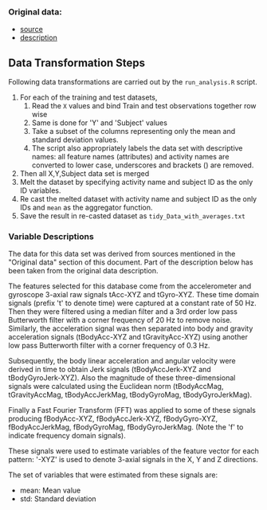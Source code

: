 ### Original data:

- [source](https://d396qusza40orc.cloudfront.net/getdata%2Fprojectfiles%2FUCI%20HAR%20Dataset.zip) 
- [description](http://archive.ics.uci.edu/ml/datasets/Human+Activity+Recognition+Using+Smartphones)

## Data Transformation Steps

Following data transformations are carried out by the `run_analysis.R` script.

1. For each of the training and test datasets, 
    1. Read the `X` values and bind Train and test observations together row wise
    2. Same is done for 'Y' and 'Subject' values
    3. Take a subset of the columns representing only the mean and standard deviation values.
    4. The script also appropriately labels the data set with descriptive names: all feature names (attributes) and activity        names are converted to lower case, underscores and brackets () are removed.
2. Then all X,Y,Subject data set is merged 
3. Melt the dataset by specifying activity name and subject ID as the only ID variables.
4. Re cast the melted dataset with activity name and subject ID as the only IDs and `mean` as the aggregator function.
5. Save the result in re-casted dataset as `tidy_Data_with_averages.txt`

### Variable Descriptions

The data for this data set was derived from sources mentioned in the "Original data" section of this document. Part of the description below has been taken from the original data description.

The features selected for this database come from the accelerometer and gyroscope 3-axial raw signals tAcc-XYZ and tGyro-XYZ. These time domain signals (prefix 't' to denote time) were captured at a constant rate of 50 Hz. Then they were filtered using a median filter and a 3rd order low pass Butterworth filter with a corner frequency of 20 Hz to remove noise. Similarly, the acceleration signal was then separated into body and gravity acceleration signals (tBodyAcc-XYZ and tGravityAcc-XYZ) using another low pass Butterworth filter with a corner frequency of 0.3 Hz.

Subsequently, the body linear acceleration and angular velocity were derived in time to obtain Jerk signals (tBodyAccJerk-XYZ and tBodyGyroJerk-XYZ). Also the magnitude of these three-dimensional signals were calculated using the Euclidean norm (tBodyAccMag, tGravityAccMag, tBodyAccJerkMag, tBodyGyroMag, tBodyGyroJerkMag).

Finally a Fast Fourier Transform (FFT) was applied to some of these signals producing fBodyAcc-XYZ, fBodyAccJerk-XYZ, fBodyGyro-XYZ, fBodyAccJerkMag, fBodyGyroMag, fBodyGyroJerkMag. (Note the 'f' to indicate frequency domain signals).

These signals were used to estimate variables of the feature vector for each pattern: '-XYZ' is used to denote 3-axial signals in the X, Y and Z directions.

The set of variables that were estimated from these signals are:
- mean: Mean value
- std: Standard deviation

